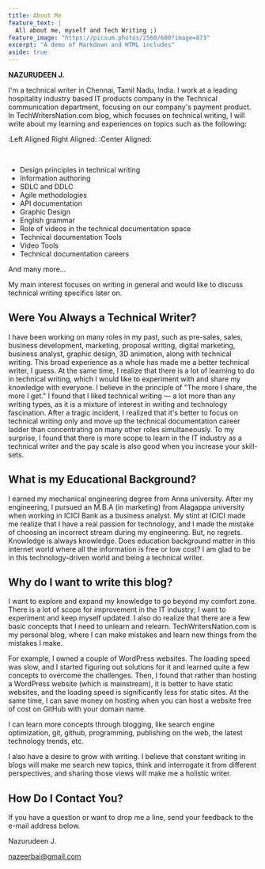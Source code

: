 ```yaml
---
title: About Me
feature_text: |
  All about me, myself and Tech Writing ;)
feature_image: "https://picsum.photos/2560/600?image=873"
excerpt: "A demo of Markdown and HTML includes"
aside: true
---
```


**NAZURUDEEN J.**

I'm a technical writer in Chennai, Tamil Nadu, India. I work at a leading hospitality industry based IT products company in the Technical communication department, focusing on our company's payment product.
In TechWritersNation.com blog, which focuses on technical writing, I will write about my learning and experiences on topics such as the following:

:Left Aligned
Right Aligned:
:Center Aligned:

<br>

  * Design principles in technical writing
  * Information authoring
  * SDLC and DDLC
  * Agile methodologies
  * API documentation
  * Graphic Design
  * English grammar
  * Role of videos in the technical documentation space
  * Technical documentation Tools
  * Video Tools
  * Technical documentation careers

And many more...

My main interest focuses on writing in general and would like to discuss technical writing specifics later on.

## Were You Always a Technical Writer?

I have been working on many roles in my past, such as pre-sales, sales, business development, marketing, proposal writing, digital marketing, business analyst, graphic design, 3D animation, along with technical writing. This broad experience as a whole has made me a better technical writer, I guess. At the same time, I realize that there is a lot of learning to do in technical writing, which I would like to experiment with and share my knowledge with everyone. I believe in the principle of "The more I share, the more I get."
I found that I liked technical writing — a lot more than any writing types, as it is a mixture of interest in writing and technology fascination. After a tragic incident, I realized that it's better to focus on technical writing only and move up the technical documentation career ladder than concentrating on many other roles simultaneously. To my surprise, I found that there is more scope to learn in the IT industry as a technical writer and the pay scale is also good when you increase your skill-sets.

## What is my Educational Background?
I earned my mechanical engineering degree from Anna university. After my engineering, I pursued an M.B.A (in marketing) from Alagappa university when working in ICICI Bank as a business analyst.
My stint at ICICI made me realize that I have a real passion for technology, and I made the mistake of choosing an incorrect stream during my engineering. But, no regrets. Knowledge is always knowledge. Does education background matter in this internet world where all the information is free or low cost? I am glad to be in this technology-driven world and being a technical writer.

## Why do I want to write this blog?
I want to explore and expand my knowledge to go beyond my comfort zone. There is a lot of scope for improvement in the IT industry; I want to experiment and keep myself updated. I also do realize that there are a few basic concepts that I need to unlearn and relearn.
TechWritersNation.com is my personal blog, where I can make mistakes and learn new things from the mistakes I make.

For example, I owned a couple of WordPress websites. The loading speed was slow, and I started figuring out solutions for it and learned quite a few concepts to overcome the challenges. Then, I found that rather than hosting a WordPress website (which is mainstream), it is better to have static websites, and the loading speed is significantly less for static sites. At the same time, I can save money on hosting when you can host a website free of cost on GitHub with your domain name.

I can learn more concepts through blogging, like search engine optimization, git, github, programming, publishing on the web, the latest technology trends, etc.

I also have a desire to grow with writing. I believe that constant writing in blogs will make me search new topics, think and interrogate it from different perspectives, and sharing those views will make me a holistic writer.

## How Do I Contact You?
If you have a question or want to drop me a line, send your feedback to the e-mail address below.

Nazurudeen J.

nazeerbai@gmail.com
